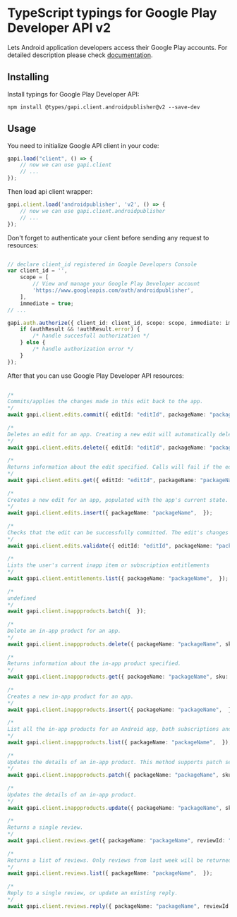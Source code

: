 # TypeScript typings for Google Play Developer API v2
Lets Android application developers access their Google Play accounts.
For detailed description please check [documentation](https://developers.google.com/android-publisher).

## Installing

Install typings for Google Play Developer API:
```
npm install @types/gapi.client.androidpublisher@v2 --save-dev
```

## Usage

You need to initialize Google API client in your code:
```typescript
gapi.load("client", () => { 
    // now we can use gapi.client
    // ... 
});
```

Then load api client wrapper:
```typescript
gapi.client.load('androidpublisher', 'v2', () => {
    // now we can use gapi.client.androidpublisher
    // ... 
});
```

Don't forget to authenticate your client before sending any request to resources:
```typescript

// declare client_id registered in Google Developers Console
var client_id = '',
    scope = [     
        // View and manage your Google Play Developer account
        'https://www.googleapis.com/auth/androidpublisher',
    ],
    immediate = true;
// ...

gapi.auth.authorize({ client_id: client_id, scope: scope, immediate: immediate }, authResult => {
    if (authResult && !authResult.error) {
        /* handle succesfull authorization */
    } else {
        /* handle authorization error */
    }
});            
```

After that you can use Google Play Developer API resources:

```typescript 
    
/* 
Commits/applies the changes made in this edit back to the app.  
*/
await gapi.client.edits.commit({ editId: "editId", packageName: "packageName",  }); 
    
/* 
Deletes an edit for an app. Creating a new edit will automatically delete any of your previous edits so this method need only be called if you want to preemptively abandon an edit.  
*/
await gapi.client.edits.delete({ editId: "editId", packageName: "packageName",  }); 
    
/* 
Returns information about the edit specified. Calls will fail if the edit is no long active (e.g. has been deleted, superseded or expired).  
*/
await gapi.client.edits.get({ editId: "editId", packageName: "packageName",  }); 
    
/* 
Creates a new edit for an app, populated with the app's current state.  
*/
await gapi.client.edits.insert({ packageName: "packageName",  }); 
    
/* 
Checks that the edit can be successfully committed. The edit's changes are not applied to the live app.  
*/
await gapi.client.edits.validate({ editId: "editId", packageName: "packageName",  }); 
    
/* 
Lists the user's current inapp item or subscription entitlements  
*/
await gapi.client.entitlements.list({ packageName: "packageName",  }); 
    
/* 
undefined  
*/
await gapi.client.inappproducts.batch({  }); 
    
/* 
Delete an in-app product for an app.  
*/
await gapi.client.inappproducts.delete({ packageName: "packageName", sku: "sku",  }); 
    
/* 
Returns information about the in-app product specified.  
*/
await gapi.client.inappproducts.get({ packageName: "packageName", sku: "sku",  }); 
    
/* 
Creates a new in-app product for an app.  
*/
await gapi.client.inappproducts.insert({ packageName: "packageName",  }); 
    
/* 
List all the in-app products for an Android app, both subscriptions and managed in-app products..  
*/
await gapi.client.inappproducts.list({ packageName: "packageName",  }); 
    
/* 
Updates the details of an in-app product. This method supports patch semantics.  
*/
await gapi.client.inappproducts.patch({ packageName: "packageName", sku: "sku",  }); 
    
/* 
Updates the details of an in-app product.  
*/
await gapi.client.inappproducts.update({ packageName: "packageName", sku: "sku",  }); 
    
/* 
Returns a single review.  
*/
await gapi.client.reviews.get({ packageName: "packageName", reviewId: "reviewId",  }); 
    
/* 
Returns a list of reviews. Only reviews from last week will be returned.  
*/
await gapi.client.reviews.list({ packageName: "packageName",  }); 
    
/* 
Reply to a single review, or update an existing reply.  
*/
await gapi.client.reviews.reply({ packageName: "packageName", reviewId: "reviewId",  });
```